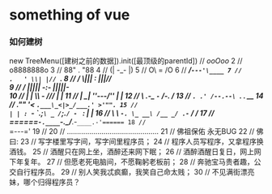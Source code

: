 # something of vue

### 如何建树
   new TreeMenu([建树之前的数据]).init([最顶级的parentId])
 //                                                          _ooOoo_
 2 //                                                         o8888888o
 3 //                                                         88" . "88
 4 //                                                         (| -_- |)
 5 //                                                          O\ = /O
 6 //                                                      ____/`---'\____
 7 //                                                    .   ' \\| |// `.
 8 //                                                     / \\||| : |||// \
 9 //                                                   / _||||| -:- |||||- \
10 //                                                     | | \\\ - /// | |
11 //                                                   | \_| ''\---/'' | |
12 //                                                    \ .-\__ `-` ___/-. /
13 //                                                 ___`. .' /--.--\ `. . __
14 //                                              ."" '< `.___\_<|>_/___.' >'"".
15 //                                             | | : `- \`.;`\ _ /`;.`/ - ` : | |
16 //                                               \ \ `-. \_ __\ /__ _/ .-` / /
17 //                                       ======`-.____`-.___\_____/___.-`____.-'======
18 //                                                          `=---='
19 //
20 //                                       .............................................
21 //                                              佛祖保佑             永无BUG
22 //                                      佛曰:
23 //                                              写字楼里写字间，写字间里程序员；
24 //                                              程序人员写程序，又拿程序换酒钱。
25 //                                              酒醒只在网上坐，酒醉还来网下眠；
26 //                                              酒醉酒醒日复日，网上网下年复年。
27 //                                              但愿老死电脑间，不愿鞠躬老板前；
28 //                                              奔驰宝马贵者趣，公交自行程序员。
29 //                                              别人笑我忒疯癫，我笑自己命太贱；
30 //                                              不见满街漂亮妹，哪个归得程序员？
